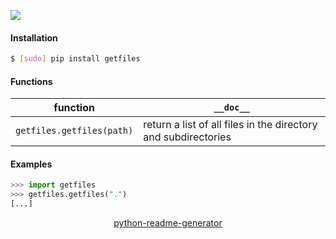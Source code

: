 <!--
https://pypi.org/project/readme-generator/
https://pypi.org/project/python-readme-generator/
-->

[![](https://img.shields.io/pypi/pyversions/getfiles.svg?longCache=True)](https://pypi.org/project/getfiles/)

#### Installation
```bash
$ [sudo] pip install getfiles
```

#### Functions
function|`__doc__`
-|-
`getfiles.getfiles(path)` |return a list of all files in the directory and subdirectories

#### Examples
```python
>>> import getfiles
>>> getfiles.getfiles(".")
[...]
```

<p align="center">
    <a href="https://pypi.org/project/python-readme-generator/">python-readme-generator</a>
</p>